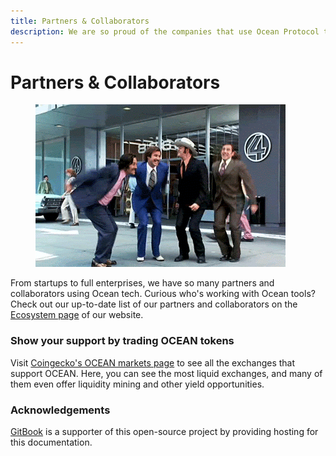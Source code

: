 ```yaml
---
title: Partners & Collaborators
description: We are so proud of the companies that use Ocean Protocol tools!
---
```


# Partners & Collaborators

<figure><img src="../.gitbook/assets/gif/anchorman-teamwork.gif" alt=""><figcaption></figcaption></figure>

From startups to full enterprises, we have so many partners and collaborators using Ocean tech. Curious who's working with Ocean tools? Check out our up-to-date list of our partners and collaborators on the [Ecosystem page](https://oceanprotocol.com/ecosystem) of our website.

### Show your support by trading OCEAN tokens

Visit [Coingecko's OCEAN markets page](https://www.coingecko.com/en/coins/ocean-protocol#markets) to see all the exchanges that support OCEAN. Here, you can see the most liquid exchanges, and many of them even offer liquidity mining and other yield opportunities.

### Acknowledgements

[GitBook](https://www.gitbook.com/) is a supporter of this open-source project by providing hosting for this documentation.
